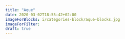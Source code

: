 ```yaml
---
title: "Aque"
date: 2020-03-02T18:55:42+02:00
imageForBlocks: i/categories-block/aque-blocks.jpg 
imageForFilter: 
draft: true
---
```


